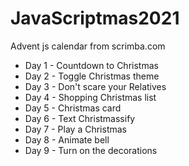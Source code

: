 # JavaScriptmas2021
Advent js calendar from scrimba.com
- Day 1 - Countdown to Christmas
- Day 2 - Toggle Christmas theme
- Day 3 - Don't scare your Relatives
- Day 4 - Shopping Christmas list
- Day 5 - Christmas card
- Day 6 - Text Christmassify
- Day 7 - Play a Christmas
- Day 8 - Animate bell
- Day 9 - Turn on the decorations

